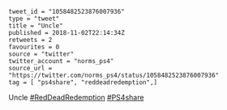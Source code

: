 ```
tweet_id = "1058482523876007936"
type = "tweet"
title = "Uncle"
published = 2018-11-02T22:14:34Z
retweets = 2
favourites = 0
source = "twitter"
twitter_account = "norms_ps4"
source_url = "https://twitter.com/norms_ps4/status/1058482523876007936"
tag = [ "ps4share", "reddeadredemption",]
```

Uncle [#RedDeadRedemption](/tags/reddeadredemption/) [#PS4share](/tags/ps4share/)

<p class='image'><img src='http://mnf.m17s.net/2018/11/02/DrB8Pi8XcAYZ955.jpg' alt=''></p>


